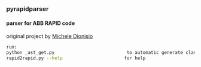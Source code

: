 ### pyrapidparser

#### parser for ABB RAPID code

original project by [Michele Dionisio](https://bitbucket.org/michele_dionisio/pyrapidparser)

```bash
run:
python _ast_get.py                           to automatic generate class for the syntax tree
rapid2rapid.py --help                       for help
```
